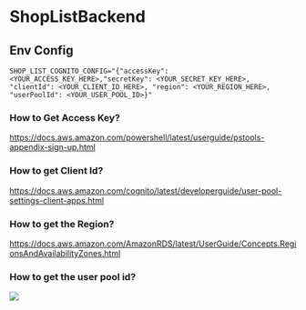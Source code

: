 # ShopListBackend


## Env Config
```text
SHOP_LIST_COGNITO_CONFIG="{"accessKey": <YOUR_ACCESS_KEY_HERE>,"secretKey": <YOUR_SECRET_KEY_HERE>, "clientId": <YOUR_CLIENT_ID_HERE>, "region": <YOUR_REGION_HERE>, "userPoolId": <YOUR_USER_POOL_ID>}"
```

### How to Get Access Key?
https://docs.aws.amazon.com/powershell/latest/userguide/pstools-appendix-sign-up.html

### How to get Client Id?
https://docs.aws.amazon.com/cognito/latest/developerguide/user-pool-settings-client-apps.html

### How to get the Region?
https://docs.aws.amazon.com/AmazonRDS/latest/UserGuide/Concepts.RegionsAndAvailabilityZones.html

### How to get the user pool id?
![](https://s3.amazonaws.com/documentation.dialogy.studio/Screenshot+2023-02-02+at+7.57.16+PM.png)
